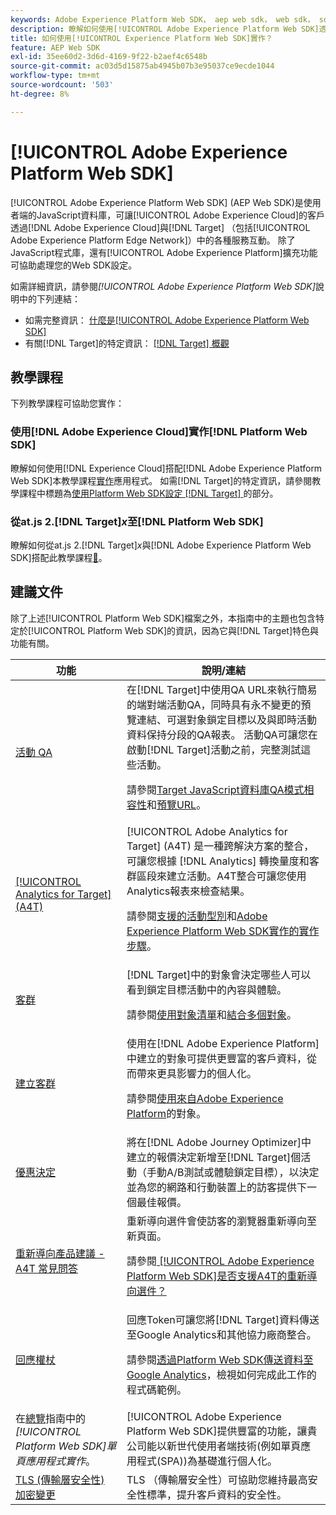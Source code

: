 ```yaml
---
keywords: Adobe Experience Platform Web SDK， aep web sdk， web sdk， sdk， adobe experience cloud，平台邊緣網路， adobe experience platform edge network， edge network， aep edge network， Adobe Experience Platform Web SDK0
description: 瞭解如何使用[!UICONTROL Adobe Experience Platform Web SDK]透過[!UICONTROL Adobe Experience Cloud]與[!UICONTROL AEP Edge Network]中的各種服務互動。
title: 如何使用[!UICONTROL Experience Platform Web SDK]實作？
feature: AEP Web SDK
exl-id: 35ee60d2-3d6d-4169-9f22-b2aef4c6548b
source-git-commit: ac03d5d15875ab4945b07b3e95037ce9ecde1044
workflow-type: tm+mt
source-wordcount: '503'
ht-degree: 8%

---
```


# [!UICONTROL Adobe Experience Platform Web SDK]

[!UICONTROL Adobe Experience Platform Web SDK] (AEP Web SDK)是使用者端的JavaScript資料庫，可讓[!UICONTROL Adobe Experience Cloud]的客戶透過[!DNL Adobe Experience Cloud]與[!DNL Target] （包括[!UICONTROL Adobe Experience Platform Edge Network]）中的各種服務互動。 除了JavaScript程式庫，還有[!UICONTROL Adobe Experience Platform]擴充功能可協助處理您的Web SDK設定。

如需詳細資訊，請參閱&#x200B;*[!UICONTROL Adobe Experience Platform Web SDK]*&#x200B;說明中的下列連結：

* 如需完整資訊： [什麼是[!UICONTROL Adobe Experience Platform Web SDK]](https://experienceleague.adobe.com/docs/experience-platform/edge/home.html?lang=zh-Hant)
* 有關[!DNL Target]的特定資訊： [[!DNL Target] 概觀](https://experienceleague.adobe.com/docs/experience-platform/edge/personalization/adobe-target/target-overview.html?lang=zh-Hant)

## 教學課程

下列教學課程可協助您實作：

### 使用[!DNL Adobe Experience Cloud]實作[!DNL Platform Web SDK]

瞭解如何使用[!DNL Experience Cloud]搭配[!DNL Adobe Experience Platform Web SDK]本教學課程[實作](https://experienceleague.adobe.com/docs/platform-learn/implement-web-sdk/overview.html?lang=zh-Hant)應用程式。 如需[!DNL Target]的特定資訊，請參閱教學課程中標題為[使用Platform Web SDK設定 [!DNL Target] ](https://experienceleague.adobe.com/docs/platform-learn/implement-web-sdk/applications-setup/setup-target.html?lang=zh-Hant)的部分。

### 從at.js 2.[!DNL Target]*x*&#x200B;至[!DNL Platform Web SDK]

瞭解如何從at.js 2.[!DNL Target]*x*&#x200B;與[!DNL Adobe Experience Platform Web SDK]搭配此教學課程[&#128279;](https://experienceleague.adobe.com/docs/platform-learn/migrate-target-to-websdk/introduction.html?lang=zh-Hant)。

## 建議文件

除了上述[!UICONTROL Platform Web SDK]檔案之外，本指南中的主題也包含特定於[!UICONTROL Platform Web SDK]的資訊，因為它與[!DNL Target]特色與功能有關。

| 功能 | 說明/連結 |
| --- | --- |
| [活動 QA](https://experienceleague.adobe.com/docs/target/using/activities/activity-qa/activity-qa.html?lang=zh-Hant) | 在[!DNL Target]中使用QA URL來執行簡易的端對端活動QA，同時具有永不變更的預覽連結、可選對象鎖定目標以及與即時活動資料保持分段的QA報表。 活動QA可讓您在啟動[!DNL Target]活動之前，完整測試這些活動。<p>請參閱[Target JavaScript資料庫QA模式相容性](https://experienceleague.adobe.com/docs/target/using/activities/activity-qa/activity-qa.html?lang=zh-Hant#compatibility)和[預覽URL](https://experienceleague.adobe.com/docs/target/using/activities/activity-qa/activity-qa.html?lang=zh-Hant#preview)。 |
| [[!UICONTROL Analytics for Target] (A4T)](https://experienceleague.adobe.com/docs/target/using/integrate/a4t/a4t.html?lang=zh-Hant) | [!UICONTROL Adobe Analytics for Target] (A4T) 是一種跨解決方案的整合，可讓您根據 [!DNL Analytics] 轉換量度和客群區段來建立活動。A4T整合可讓您使用Analytics報表來檢查結果。<p>請參閱[支援的活動型別](https://experienceleague.adobe.com/docs/target/using/integrate/a4t/a4t.html?lang=zh-Hant#section_F487896214BF4803AF78C552EF1669AA)和[Adobe Experience Platform Web SDK實作的實作步驟](https://experienceleague.adobe.com/docs/target/using/integrate/a4t/a4timplementation.html?lang=zh-Hant#platform)。 |
| [客群](https://experienceleague.adobe.com/docs/target/using/audiences/target.html?lang=zh-Hant) | [!DNL Target]中的對象會決定哪些人可以看到鎖定目標活動中的內容與體驗。<p>請參閱[使用對象清單](https://experienceleague.adobe.com/docs/target/using/audiences/create-audiences/audiences.html?lang=zh-Hant#use-list)和[結合多個對象](https://experienceleague.adobe.com/docs/target/using/audiences/combining-multiple-audiences.html?lang=zh-Hant)。 |
| [建立客群](https://experienceleague.adobe.com/docs/target/using/audiences/create-audiences/audiences.html?lang=zh-Hant&?lang=zh-Hant) | 使用在[!DNL Adobe Experience Platform]中建立的對象可提供更豐富的客戶資料，從而帶來更具影響力的個人化。<p>請參閱[使用來自Adobe Experience Platform](https://experienceleague.adobe.com/docs/target/using/audiences/create-audiences/audiences.html?lang=zh-Hant#aep)的對象。 |
| [優惠決定](https://experienceleague.adobe.com/docs/target/using/integrate/ajo/offer-decision.html?lang=zh-Hant) | 將在[!DNL Adobe Journey Optimizer]中建立的報價決定新增至[!DNL Target]個活動（手動A/B測試或體驗鎖定目標），以決定並為您的網路和行動裝置上的訪客提供下一個最佳報價。 |
| [重新導向產品建議 - A4T 常見問答](https://experienceleague.adobe.com/docs/target/using/integrate/a4t/a4t-faq/a4t-faq-redirect-offers.html?lang=zh-Hant) | 重新導向選件會使訪客的瀏覽器重新導向至新頁面。<p>請參閱[ [!UICONTROL Adobe Experience Platform Web SDK]是否支援A4T的重新導向選件？](https://experienceleague.adobe.com/docs/target/using/integrate/a4t/a4t-faq/a4t-faq-redirect-offers.html?lang=zh-Hant#platform) |
| [回應權杖](https://experienceleague.adobe.com/docs/target/using/administer/response-tokens.html?lang=zh-Hant) | 回應Token可讓您將[!DNL Target]資料傳送至Google Analytics和其他協力廠商整合。<p>請參閱[透過Platform Web SDK傳送資料至Google Analytics](https://experienceleague.adobe.com/docs/target/using/administer/response-tokens.html?lang=zh-Hant#sending-data-to-google-analytics-via-platform-web-sdk)，檢視如何完成此工作的程式碼範例。 |
| 在[總覽](https://experienceleague.adobe.com/docs/experience-platform/edge/personalization/adobe-target/spa-implementation.html?lang=zh-Hant)指南中的&#x200B;*[!UICONTROL Platform Web SDK]單頁應用程式實作*。 | [!UICONTROL Adobe Experience Platform Web SDK]提供豐富的功能，讓貴公司能以新世代使用者端技術(例如單頁應用程式(SPA))為基礎進行個人化。 |
| [TLS (傳輸層安全性) 加密變更](/help/dev/before-implement/tls-transport-layer-security-encryption.md) | TLS （傳輸層安全性）可協助您維持最高安全性標準，提升客戶資料的安全性。 |

